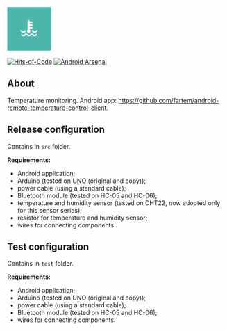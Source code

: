 <img src="media/logo/ic_app.png" height="100px" />

[![Hits-of-Code](https://hitsofcode.com/github/fartem/arduino-temperature-control)](https://hitsofcode.com/view/github/fartem/arduino-temperature-control)
[![Android Arsenal](https://img.shields.io/badge/Android%20Arsenal-Android%20Home%20Control%20Client-brightgreen.svg?style=flat)](https://android-arsenal.com/details/3/7943)

About
-------------

Temperature monitoring. Android app: https://github.com/fartem/android-remote-temperature-control-client.

Release configuration
-------------

Contains in `src` folder.

__Requirements:__

- Android application;
- Arduino (tested on UNO (original and copy));
- power cable (using a standard cable);
- Bluetooth module (tested on HC-05 and HC-06);
- temperature and humidity sensor (tested on DHT22, now adopted only for this sensor series);
- resistor for temperature and humidity sensor;
- wires for connecting components.

Test configuration
-------------

Contains in `test` folder.

__Requirements:__

- Android application;
- Arduino (tested on UNO (original and copy));
- power cable (using a standard cable);
- Bluetooth module (tested on HC-05 and HC-06);
- wires for connecting components.
